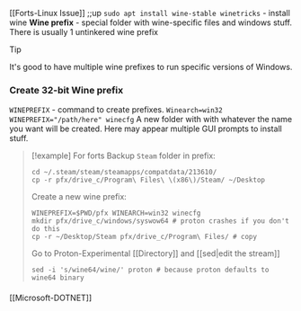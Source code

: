 [[Forts-Linux Issue]] ;;up
`sudo apt install wine-stable winetricks` - install wine
**Wine prefix** - special folder with wine-specific files and windows stuff.
There is usually 1 untinkered wine prefix
>[!tip]
>It's good to have multiple wine prefixes to run specific versions of Windows.

### Create 32-bit Wine prefix
`WINEPREFIX` - command to create prefixes.
`Winearch=win32 WINEPREFIX="/path/here" winecfg`
A new folder with with whatever the name you want will be created. Here may appear multiple GUI prompts to install stuff.

>[!example] For forts
>Backup `Steam` folder in prefix:
>```
>cd ~/.steam/steam/steamapps/compatdata/213610/
>cp -r pfx/drive_c/Program\ Files\ \(x86\)/Steam/ ~/Desktop 
>```
>Create a new wine prefix:
>```
>WINEPREFIX=$PWD/pfx WINEARCH=win32 winecfg 
>mkdir pfx/drive_c/windows/syswow64 # proton crashes if you don't do this
>cp -r ~/Desktop/Steam pfx/drive_c/Program\ Files/ # copy 
>```
>Go to Proton-Experimental [[Directory]] and [[sed|edit the stream]]
>```
>sed -i 's/wine64/wine/' proton # because proton defaults to wine64 binary
>```
#### 
[[Microsoft-DOTNET]]